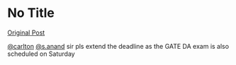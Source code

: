 # No Title

[Original Post](https://discourse.onlinedegree.iitm.ac.in/t/166866/10)

<p><a class="mention" href="/u/carlton">@carlton</a>  <a class="mention" href="/u/s.anand">@s.anand</a>  sir pls extend the deadline as the GATE DA exam is also scheduled on Saturday</p>